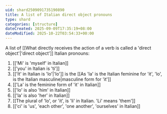 ```yaml
---
uid: shard2509091735190890
title: A list of Italian direct object pronouns
type: shard
categories: [structure]
dateCreated: 2025-09-09T17:35:19+08:00
dateModified: 2025-10-22T03:54:33+00:00
---
```

A list of [[What directly receives the action of a verb is called a 'direct object'|'direct object']] Italian pronouns:
1. [['Mi' is 'myself' in Italian]]
2. [['you' in Italian is 'ti']]
3. [['It' in Italian is 'lo'|'lo']] is the [[As 'la' is the Italian feminine for 'it', 'lo', is the Italian masculine|masculine form for 'it']]
4. [['La' is the feminine form of 'it' in Italian]]
5. [['lo' is also 'him' in Italian]]
6. [['la' is also 'her' in Italian]]
7. [[The plural of 'lo', or 'it', is 'li' in Italian. 'Li' means 'them']]
8. [['ci' is 'us', 'each other', 'one another', 'ourselves' in Italian]]